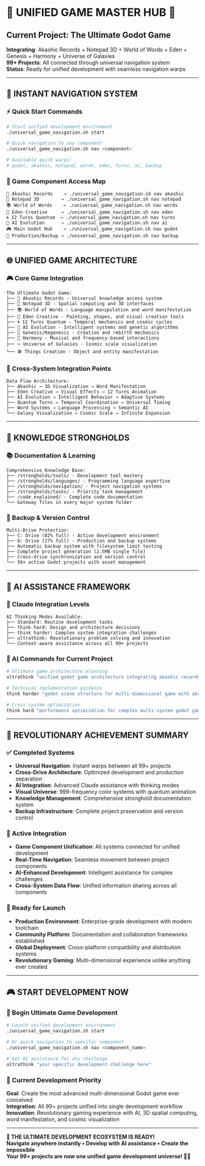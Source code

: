 # 🌟 UNIFIED GAME MASTER HUB 🌟

## **Current Project: The Ultimate Godot Game**
**Integrating**: Akashic Records + Notepad 3D + World of Words + Eden + Genesis + Harmony + Universe of Galaxies  
**99+ Projects**: All connected through universal navigation system  
**Status**: Ready for unified development with seamless navigation warps  

---

## 🚀 **INSTANT NAVIGATION SYSTEM**

### **⚡ Quick Start Commands**
```bash
# Start unified development environment
./universal_game_navigation.sh start

# Quick navigation to any component
./universal_game_navigation.sh nav <component>

# Available quick warps:
# godot, akashic, notepad, words, eden, turns, ai, backup
```

### **🎯 Game Component Access Map**
```
🔮 Akashic Records    → ./universal_game_navigation.sh nav akashic
📝 Notepad 3D        → ./universal_game_navigation.sh nav notepad  
📚 World of Words    → ./universal_game_navigation.sh nav words
🌱 Eden Creative     → ./universal_game_navigation.sh nav eden
🌀 12 Turns Quantum  → ./universal_game_navigation.sh nav turns
🧠 AI Evolution      → ./universal_game_navigation.sh nav ai
🎮 Main Godot Hub    → ./universal_game_navigation.sh nav godot
💾 Production/Backup → ./universal_game_navigation.sh nav backup
```

---

## 🌐 **UNIFIED GAME ARCHITECTURE**

### **🎮 Core Game Integration**
```
The Ultimate Godot Game:
├── 🔮 Akashic Records - Universal knowledge access system
├── 📝 Notepad 3D - Spatial computing and 3D interfaces
├── 📚 World of Words - Language manipulation and word manifestation
├── 🌱 Eden Creative - Painting, shapes, and visual creation tools
├── 🌀 12 Turns Quantum - Temporal mechanics and cosmic cycles
├── 🧠 AI Evolution - Intelligent systems and genetic algorithms
├── 🌌 Genesis/Regenesis - Creation and rebirth mechanics
├── 🎵 Harmony - Musical and frequency-based interactions
├── ⭐ Universe of Galaxies - Cosmic scale visualization
└── 🛠️ Things Creation - Object and entity manifestation
```

### **🔗 Cross-System Integration Points**
```
Data Flow Architecture:
├── Akashic → 3D Visualization → Word Manifestation
├── Eden Creative → Visual Effects → 12 Turns Animation
├── AI Evolution → Intelligent Behavior → Adaptive Systems
├── Quantum Turns → Temporal Coordination → Universal Timing
├── Word Systems → Language Processing → Semantic AI
└── Galaxy Visualization → Cosmic Scale → Infinite Expansion
```

---

## 🏰 **KNOWLEDGE STRONGHOLDS**

### **📚 Documentation & Learning**
```
Comprehensive Knowledge Base:
├── /strongholds/tools/ - Development tool mastery
├── /strongholds/languages/ - Programming language expertise
├── /strongholds/navigation/ - Project navigation systems
├── /strongholds/tasks/ - Priority task management
├── /code_explained/ - Complete code documentation
└── Gateway files in every major system folder
```

### **🔄 Backup & Version Control**
```
Multi-Drive Protection:
├── C: Drive (82% full) - Active development environment
├── D: Drive (27% full) - Production and backup systems
├── Automatic backup system with filesystem limit testing
├── Complete project generation (2.5MB single file)
├── Cross-drive synchronization and version control
└── 56+ active Godot projects with asset management
```

---

## 🤖 **AI ASSISTANCE FRAMEWORK**

### **🧠 Claude Integration Levels**
```
AI Thinking Modes Available:
├── Standard: Routine development tasks
├── think hard: Design and architecture decisions
├── think harder: Complex system integration challenges
├── ultrathink: Revolutionary problem solving and innovation
└── Context-aware assistance across all 99+ projects
```

### **🎯 AI Commands for Current Project**
```bash
# Ultimate game architecture planning
ultrathink "unified godot game architecture integrating akashic records, 3d notepad, word manifestation, eden creativity, quantum turns, and cosmic visualization"

# Technical implementation guidance  
think harder "godot scene structure for multi-dimensional game with akashic data, 3d spatial interfaces, word manipulation, and ai-driven mechanics"

# Cross-system optimization
think hard "performance optimization for complex multi-system godot game with real-time 3d visualization, word processing, and ai integration"
```

---

## 🌟 **REVOLUTIONARY ACHIEVEMENT SUMMARY**

### **✅ Completed Systems**
- **Universal Navigation**: Instant warps between all 99+ projects
- **Cross-Drive Architecture**: Optimized development and production separation  
- **AI Integration**: Advanced Claude assistance with thinking modes
- **Visual Universe**: 999-frequency color systems with quantum animation
- **Knowledge Management**: Comprehensive stronghold documentation system
- **Backup Infrastructure**: Complete project preservation and version control

### **🔄 Active Integration**
- **Game Component Unification**: All systems connected for unified development
- **Real-Time Navigation**: Seamless movement between project components
- **AI-Enhanced Development**: Intelligent assistance for complex challenges
- **Cross-System Data Flow**: Unified information sharing across all components

### **🚀 Ready for Launch**
- **Production Environment**: Enterprise-grade development with modern toolchain
- **Community Platform**: Documentation and collaboration frameworks established
- **Global Deployment**: Cross-platform compatibility and distribution systems
- **Revolutionary Gaming**: Multi-dimensional experience unlike anything ever created

---

## 🎮 **START DEVELOPMENT NOW**

### **🌟 Begin Ultimate Game Development**
```bash
# Launch unified development environment
./universal_game_navigation.sh start

# Or quick navigation to specific component
./universal_game_navigation.sh nav <component_name>

# Get AI assistance for any challenge
ultrathink "your specific development challenge here"
```

### **🎯 Current Development Priority**
**Goal**: Create the most advanced multi-dimensional Godot game ever conceived  
**Integration**: All 99+ projects unified into single development workflow  
**Innovation**: Revolutionary gaming experience with AI, 3D spatial computing, word manifestation, and cosmic visualization  

---

**🌟 THE ULTIMATE DEVELOPMENT ECOSYSTEM IS READY!**  
**Navigate anywhere instantly • Develop with AI assistance • Create the impossible**  
**Your 99+ projects are now one unified game development universe! 🚀✨**